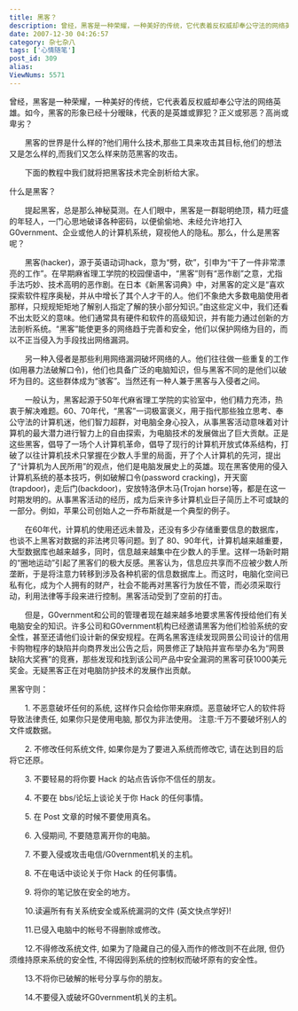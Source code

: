 ```yaml
---
title: 黑客？
description: 曾经，黑客是一种荣耀，一种美好的传统，它代表着反权威却奉公守法的网络英雄。如今，黑客的形象已经十分暧昧，代表的是英雄或罪犯？正义或邪恶？高尚或卑劣？
date: 2007-12-30 04:26:57
category: 杂七杂八
tags: ['心情随笔']
post_id: 309
alias:
ViewNums: 5571
---
```


曾经，黑客是一种荣耀，一种美好的传统，它代表着反权威却奉公守法的网络英雄。如今，黑客的形象已经十分暧昧，代表的是英雄或罪犯？正义或邪恶？高尚或卑劣？

　　黑客的世界是什么样的?他们用什么技术,那些工具来攻击其目标,他们的想法又是怎么样的,而我们又怎么样来防范黑客的攻击。

　　下面的教程中我们就将把黑客技术完全剖析给大家。

什么是黑客？

　　提起黑客，总是那么神秘莫测。在人们眼中，黑客是一群聪明绝顶，精力旺盛的年轻人，一门心思地破译各种密码，以便偷偷地、未经允许地打入G0vernment、企业或他人的计算机系统，窥视他人的隐私。那么，什么是黑客呢？

　　黑客(hacker)，源于英语动词hack，意为“劈，砍”，引申为“干了一件非常漂亮的工作”。在早期麻省理工学院的校园俚语中，“黑客”则有“恶作剧”之意，尤指手法巧妙、技术高明的恶作剧。在日本《新黑客词典》中，对黑客的定义是“喜欢探索软件程序奥秘，并从中增长了其个人才干的人。他们不象绝大多数电脑使用者那样，只规规矩矩地了解别人指定了解的狭小部分知识。”由这些定义中，我们还看不出太贬义的意味。他们通常具有硬件和软件的高级知识，并有能力通过创新的方法剖析系统。“黑客”能使更多的网络趋于完善和安全，他们以保护网络为目的，而以不正当侵入为手段找出网络漏洞。

　　另一种入侵者是那些利用网络漏洞破坏网络的人。他们往往做一些重复的工作(如用暴力法破解口令)，他们也具备广泛的电脑知识，但与黑客不同的是他们以破坏为目的。这些群体成为“骇客”。当然还有一种人兼于黑客与入侵者之间。

　　一般认为，黑客起源于50年代麻省理工学院的实验室中，他们精力充沛，热衷于解决难题。60、70年代，“黑客”一词极富褒义，用于指代那些独立思考、奉公守法的计算机迷，他们智力超群，对电脑全身心投入，从事黑客活动意味着对计算机的最大潜力进行智力上的自由探索，为电脑技术的发展做出了巨大贡献。正是这些黑客，倡导了一场个人计算机革命，倡导了现行的计算机开放式体系结构，打破了以往计算机技术只掌握在少数人手里的局面，开了个人计算机的先河，提出了“计算机为人民所用”的观点，他们是电脑发展史上的英雄。现在黑客使用的侵入计算机系统的基本技巧，例如破解口令(password cracking)，开天窗(trapdoor)，走后门(backdoor)，安放特洛伊木马(Trojan horse)等，都是在这一时期发明的。从事黑客活动的经历，成为后来许多计算机业巨子简历上不可或缺的一部分。例如，苹果公司创始人之一乔布斯就是一个典型的例子。

　　在60年代，计算机的使用还远未普及，还没有多少存储重要信息的数据库，也谈不上黑客对数据的非法拷贝等问题。到了 80、90年代，计算机越来越重要，大型数据库也越来越多，同时，信息越来越集中在少数人的手里。这样一场新时期的“圈地运动”引起了黑客们的极大反感。黑客认为，信息应共享而不应被少数人所垄断，于是将注意力转移到涉及各种机密的信息数据库上。而这时，电脑化空间已私有化，成为个人拥有的财产，社会不能再对黑客行为放任不管，而必须采取行动，利用法律等手段来进行控制。黑客活动受到了空前的打击。

　　但是，G0vernment和公司的管理者现在越来越多地要求黑客传授给他们有关电脑安全的知识。许多公司和G0vernment机构已经邀请黑客为他们检验系统的安全性，甚至还请他们设计新的保安规程。在两名黑客连续发现网景公司设计的信用卡购物程序的缺陷并向商界发出公告之后，网景修正了缺陷并宣布举办名为“网景缺陷大奖赛”的竞赛，那些发现和找到该公司产品中安全漏洞的黑客可获1000美元奖金。无疑黑客正在对电脑防护技术的发展作出贡献。

黑客守则：

　　1. 不恶意破坏任何的系统, 这样作只会给你带来麻烦。恶意破坏它人的软件将导致法律责任, 如果你只是使用电脑, 那仅为非法使用。 注意:千万不要破坏别人的文件或数据。

　　2. 不修改任何系统文件, 如果你是为了要进入系统而修改它, 请在达到目的后将它还原。

　　3. 不要轻易的将你要 Hack 的站点告诉你不信任的朋友。

　　4. 不要在 bbs/论坛上谈论关于你 Hack 的任何事情。

　　5. 在 Post 文章的时候不要使用真名。

　　6. 入侵期间, 不要随意离开你的电脑。

　　7. 不要入侵或攻击电信/G0vernment机关的主机。

　　8. 不在电话中谈论关于你 Hack 的任何事情。

　　9. 将你的笔记放在安全的地方。

　　10.读遍所有有关系统安全或系统漏洞的文件 (英文快点学好)!

　　11.已侵入电脑中的帐号不得删除或修改。

　　12.不得修改系统文件, 如果为了隐藏自己的侵入而作的修改则不在此限, 但仍须维持原来系统的安全性, 不得因得到系统的控制权而破坏原有的安全性。

　　13.不将你已破解的帐号分享与你的朋友。

　　14.不要侵入或破坏G0vernment机关的主机。

